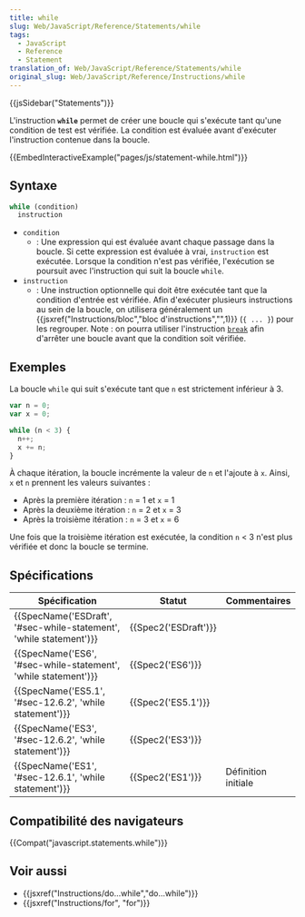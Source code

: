 ```yaml
---
title: while
slug: Web/JavaScript/Reference/Statements/while
tags:
  - JavaScript
  - Reference
  - Statement
translation_of: Web/JavaScript/Reference/Statements/while
original_slug: Web/JavaScript/Reference/Instructions/while
---
```

{{jsSidebar("Statements")}}

L'instruction **`while`** permet de créer une boucle qui s'exécute tant qu'une condition de test est vérifiée. La condition est évaluée avant d'exécuter l'instruction contenue dans la boucle.

{{EmbedInteractiveExample("pages/js/statement-while.html")}}

## Syntaxe

```js
while (condition)
  instruction
```

- `condition`
  - : Une expression qui est évaluée avant chaque passage dans la boucle. Si cette expression est évaluée à vrai, `instruction` est exécutée. Lorsque la condition n'est pas vérifiée, l'exécution se poursuit avec l'instruction qui suit la boucle `while`.
- `instruction`
  - : Une instruction optionnelle qui doit être exécutée tant que la condition d'entrée est vérifiée. Afin d'exécuter plusieurs instructions au sein de la boucle, on utilisera généralement un {{jsxref("Instructions/bloc","bloc d'instructions","",1)}} (`{ ... }`) pour les regrouper.
    Note : on pourra utiliser l'instruction [`break`](/fr/docs/Web/JavaScript/Reference/Instructions/break) afin d'arrêter une boucle avant que la condition soit vérifiée.

## Exemples

La boucle `while` qui suit s'exécute tant que `n` est strictement inférieur à 3.

```js
var n = 0;
var x = 0;

while (n < 3) {
  n++;
  x += n;
}
```

À chaque itération, la boucle incrémente la valeur de `n` et l'ajoute à `x`. Ainsi, `x` et `n` prennent les valeurs suivantes :

- Après la première itération : `n` = 1 et `x` = 1
- Après la deuxième itération : `n` = 2 et `x` = 3
- Après la troisième itération : `n` = 3 et `x` = 6

Une fois que la troisième itération est exécutée, la condition `n` < 3 n'est plus vérifiée et donc la boucle se termine.

## Spécifications

| Spécification                                                                            | Statut                       | Commentaires        |
| ---------------------------------------------------------------------------------------- | ---------------------------- | ------------------- |
| {{SpecName('ESDraft', '#sec-while-statement', 'while statement')}} | {{Spec2('ESDraft')}} |                     |
| {{SpecName('ES6', '#sec-while-statement', 'while statement')}}     | {{Spec2('ES6')}}         |                     |
| {{SpecName('ES5.1', '#sec-12.6.2', 'while statement')}}                 | {{Spec2('ES5.1')}}     |                     |
| {{SpecName('ES3', '#sec-12.6.2', 'while statement')}}                 | {{Spec2('ES3')}}         |                     |
| {{SpecName('ES1', '#sec-12.6.1', 'while statement')}}                 | {{Spec2('ES1')}}         | Définition initiale |

## Compatibilité des navigateurs

{{Compat("javascript.statements.while")}}

## Voir aussi

- {{jsxref("Instructions/do...while","do...while")}}
- {{jsxref("Instructions/for", "for")}}
